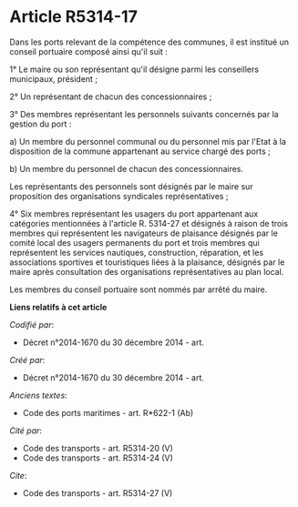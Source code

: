 # Article R5314-17

Dans les ports relevant de la compétence des communes, il est institué un conseil portuaire composé ainsi qu'il suit : 

1° Le maire ou son représentant qu'il désigne parmi les conseillers municipaux, président ; 

2° Un représentant de chacun des concessionnaires ; 

3° Des membres représentant les personnels suivants concernés par la gestion du port : 

a) Un membre du personnel communal ou du personnel mis par l'Etat à la disposition de la commune appartenant au service
chargé des ports ; 

b) Un membre du personnel de chacun des concessionnaires. 

Les représentants des personnels sont désignés par le maire sur proposition des organisations syndicales représentatives ; 

4° Six membres représentant les usagers du port appartenant aux catégories mentionnées à l'article R. 5314-27 et désignés à
raison de trois membres qui représentent les navigateurs de plaisance désignés par le comité local des usagers permanents du
port et trois membres qui représentent les services nautiques, construction, réparation, et les associations sportives et
touristiques liées à la plaisance, désignés par le maire après consultation des organisations représentatives au plan local. 

Les membres du conseil portuaire sont nommés par arrêté du maire.

**Liens relatifs à cet article**

_Codifié par_:

  - Décret n°2014-1670 du 30 décembre 2014 - art.

_Créé par_:

  - Décret n°2014-1670 du 30 décembre 2014 - art.

_Anciens textes_:

  - Code des ports maritimes - art. R*622-1 (Ab)

_Cité par_:

  - Code des transports - art. R5314-20 (V)
  - Code des transports - art. R5314-24 (V)

_Cite_:

  - Code des transports - art. R5314-27 (V)
